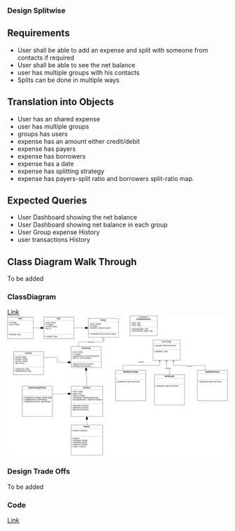 ### Design Splitwise

## Requirements
- User shall be able to add an expense and split with someone from contacts if required
- User shall be able to see the net balance
- user has multiple groups with his contacts
- Splits can be done in multiple ways

## Translation into Objects
- User has an shared expense
- user has multiple groups
- groups has users
- expense has an amount either credit/debit
- expense has payers
- expense has borrowers
- expense has a date
- expense has splitting strategy
- expense has payers-split ratio and borrowers split-ratio map.

## Expected Queries
- User Dashboard showing the net balance
- User Dashboard showing net balance in each group
- User Group expense History
- user transactions History


## Class Diagram Walk Through
To be added


### ClassDiagram
[Link](https://github.com/LearningsLab/BoilerPlates/blob/main/Splitwise/Splitwise.drawio.png?raw=true)
<img src="https://github.com/LearningsLab/BoilerPlates/blob/main/Splitwise/Splitwise.drawio.png?raw=true" >


### Design Trade Offs
To be added

### Code 
[Link](https://github.com/LearningsLab/BoilerPlates/tree/main/Splitwise)

